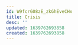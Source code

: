 ```yaml
---
id: W9fcrG08zE_zkGhEveCHx
title: Crisis
desc: ''
updated: 1639762693858
created: 1639762693858
---
```


